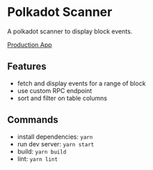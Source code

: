 # Polkadot Scanner
A polkadot scanner to display block events.

[Production App](polkadot-scanner-nine.vercel.app)

## Features
- fetch and display events for a range of block
- use custom RPC endpoint
- sort and filter on table columns

## Commands
- install dependencies: `yarn`
- run dev server: `yarn start`
- build: `yarn build`
- lint: `yarn lint`
